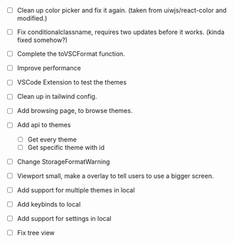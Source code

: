 - [ ] Clean up color picker and fix it again. (taken from uiwjs/react-color and modified.)
- [ ] Fix conditionalclassname, requires two updates before it works. (kinda fixed somehow?)
- [ ] Complete the toVSCFormat function.
- [ ] Improve performance
- [ ] VSCode Extension to test the themes 
- [ ] Clean up in tailwind config.
- [ ] Add browsing page, to browse themes.
- [ ] Add api to themes
  - [ ] Get every theme 
  - [ ] Get specific theme with id

- [ ] Change StorageFormatWarning
- [ ] Viewport small, make a overlay to tell users to use a bigger screen.



- [ ] Add support for multiple themes in local
- [ ] Add keybinds to local
- [ ] Add support for settings in local
- [ ] Fix tree view
